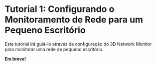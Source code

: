 # Tutorial 1: Configurando o Monitoramento de Rede para um Pequeno Escritório

Este tutorial irá guiá-lo através da configuração do 3D Network Monitor para monitorar uma rede de pequeno escritório.

**Em breve!**

